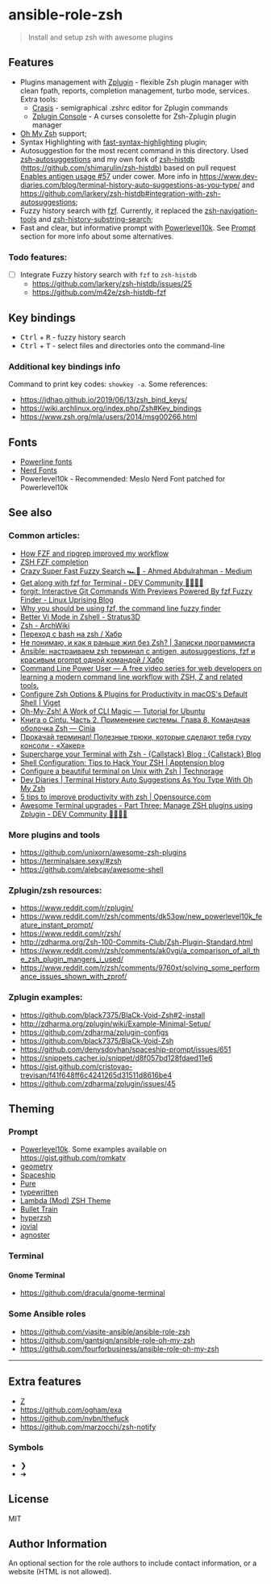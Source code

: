 # ansible-role-zsh

> Install and setup zsh with awesome plugins

## Features

- Plugins management with [Zplugin](https://github.com/zdharma/zplugin) - flexible Zsh plugin manager with clean fpath,
  reports, completion management, turbo mode, services. Extra tools:
  - [Crasis](https://github.com/zdharma/zplugin-crasis) - semigraphical .zshrc editor for Zplugin commands
  - [Zplugin Console](https://github.com/zplugin/zplugin-console) - A curses consolette for Zsh-Zplugin plugin manager
- [Oh My Zsh](https://github.com/robbyrussell/oh-my-zsh) support;
- Syntax Highlighting with [fast-syntax-highlighting](https://github.com/zdharma/fast-syntax-highlighting) plugin;
- Autosuggestion for the most recent command in this directory. Used
  [zsh-autosuggestions](https://github.com/zsh-users/zsh-autosuggestions) and my own fork of
  [zsh-histdb](https://github.com/larkery/zsh-histdb) (https://github.com/shimarulin/zsh-histdb) based on pull request
  [Enables antigen usage #57](https://github.com/larkery/zsh-histdb/pull/57) under cower. More info in
  https://www.dev-diaries.com/blog/terminal-history-auto-suggestions-as-you-type/ and
  https://github.com/larkery/zsh-histdb#integration-with-zsh-autosuggestions;
- Fuzzy history search with [fzf](https://github.com/junegunn/fzf). Currently, it replaced the
  [zsh-navigation-tools](https://github.com/psprint/zsh-navigation-tools) and
  [zsh-history-substring-search](https://github.com/zsh-users/zsh-history-substring-search);
- Fast and clear, but informative prompt with [Powerlevel10k](https://github.com/romkatv/powerlevel10k). See
  [Prompt](#prompt) section for more info about some alternatives.

### Todo features:

- [ ] Integrate Fuzzy history search with `fzf` to `zsh-histdb`
  - https://github.com/larkery/zsh-histdb/issues/25
  - https://github.com/m42e/zsh-histdb-fzf

## Key bindings

- <kbd>Ctrl</kbd> + <kbd>R</kbd> - fuzzy history search
- <kbd>Ctrl</kbd> + <kbd>T</kbd> - select files and directories onto the command-line

### Additional key bindings info

Command to print key codes: `showkey -a`. Some references:

- https://jdhao.github.io/2019/06/13/zsh_bind_keys/
- https://wiki.archlinux.org/index.php/Zsh#Key_bindings
- https://www.zsh.org/mla/users/2014/msg00266.html

## Fonts

- [Powerline fonts](https://github.com/powerline/fonts)
- [Nerd Fonts](https://www.nerdfonts.com/)
- Powerlevel10k - Recommended: Meslo Nerd Font patched for Powerlevel10k

## See also

### Common articles:

- [How FZF and ripgrep improved my workflow](https://sidneyliebrand.io/blog/how-fzf-and-ripgrep-improved-my-workflow)
- [ZSH FZF completion](https://doronbehar.com/articles/ZSH-FZF-completion/)
- [Crazy Super Fast Fuzzy Search 🏎💨 - Ahmed Abdulrahman - Medium](https://medium.com/@_ahmed_ab/crazy-super-fast-fuzzy-search-9d44c29e14f)
- [Get along with fzf for Terminal - DEV Community 👩‍💻👨‍💻](https://dev.to/kojikanao/get-along-with-terminal-3jd9)
- [forgit: Interactive Git Commands With Previews Powered By fzf Fuzzy Finder - Linux Uprising Blog](https://www.linuxuprising.com/2019/11/forgit-interactive-git-commands-with.html)
- [Why you should be using fzf, the command line fuzzy finder](https://www.freecodecamp.org/news/fzf-a-command-line-fuzzy-finder-missing-demo-a7de312403ff/)
- [Better Vi Mode in Zshell - Stratus3D](http://stratus3d.com/blog/2017/10/26/better-vi-mode-in-zshell/)
- [Zsh - ArchWiki](https://wiki.archlinux.org/index.php/Zsh)
- [Переход с bash на zsh / Хабр](https://habr.com/ru/post/326580/)
- [Не понимаю, и как я раньше жил без Zsh? \| Записки программиста](https://eax.me/zsh/)
- [Ansible: настраиваем zsh терминал с antigen, autosuggestions, fzf и красивым prompt одной командой / Хабр](https://habr.com/ru/post/323496/)
- [Command Line Power User — A free video series for web developers on learning a modern command line workflow with ZSH, Z and related tools.](https://commandlinepoweruser.com/)
- [Configure Zsh Options & Plugins for Productivity in macOS's Default Shell \| Viget](https://www.viget.com/articles/zsh-config-productivity-plugins-for-mac-oss-default-shell/)
- [Oh-My-Zsh! A Work of CLI Magic — Tutorial for Ubuntu](https://medium.com/wearetheledger/oh-my-zsh-made-for-cli-lovers-installation-guide-3131ca5491fb)
- [Книга о Cintu. Часть 2. Применение системы. Глава 8. Командная оболочка Zsh — Cinia](https://www.cinia.ru/kniga-o-cintu-chast-2-primenenie-sistemy-glava-8-komandnaya-obolochka-zsh/)
- [Прокачай терминал! Полезные трюки, которые сделают тебя гуру консоли - «Хакер»](https://xakep.ru/2017/05/18/cli-console-tips/)
- [Supercharge your Terminal with Zsh - {Callstack} Blog : {Callstack} Blog](https://callstack.com/blog/supercharge-your-terminal-with-zsh/)
- [Shell Configuration: Tips to Hack Your ZSH \| Apptension blog](https://blog.apptension.com/2018/08/30/shell-configuration-hack-your-zsh/)
- [Configure a beautiful terminal on Unix with Zsh \| Technorage](https://deepu.tech/configure-a-beautiful-terminal-on-unix/)
- [Dev Diaries \| Terminal History Auto Suggestions As You Type With Oh My Zsh](https://www.dev-diaries.com/blog/terminal-history-auto-suggestions-as-you-type/)
- [5 tips to improve productivity with zsh \| Opensource.com](https://opensource.com/article/18/9/tips-productivity-zsh)
- [Awesome Terminal upgrades - Part Three: Manage ZSH plugins using Zplugin - DEV Community 👩‍💻👨‍💻](https://dev.to/misterf/awesome-terminal-upgrades-part-three-manage-zsh-plugins-using-zplugin-1fba)

### More plugins and tools

- https://github.com/unixorn/awesome-zsh-plugins
- https://terminalsare.sexy/#zsh
- https://github.com/alebcay/awesome-shell

### Zplugin/zsh resources:

- https://www.reddit.com/r/zplugin/
- https://www.reddit.com/r/zsh/comments/dk53ow/new_powerlevel10k_feature_instant_prompt/
- https://www.reddit.com/r/zsh/
- http://zdharma.org/Zsh-100-Commits-Club/Zsh-Plugin-Standard.html
- https://www.reddit.com/r/zsh/comments/ak0vgi/a_comparison_of_all_the_zsh_plugin_mangers_i_used/
- https://www.reddit.com/r/zsh/comments/9760xt/solving_some_performance_issues_shown_with_zprof/

### Zplugin examples:

- https://github.com/black7375/BlaCk-Void-Zsh#2-install
- http://zdharma.org/zplugin/wiki/Example-Minimal-Setup/
- https://github.com/zdharma/zplugin-configs
- https://github.com/black7375/BlaCk-Void-Zsh
- https://github.com/denysdovhan/spaceship-prompt/issues/651
- https://snippets.cacher.io/snippet/d8f057bd128fdaed11e6
- https://gist.github.com/cristovao-trevisan/f41f648ff6c4241265d31511d8616be4
- https://github.com/zdharma/zplugin/issues/45

## Theming

### Prompt

- [Powerlevel10k](https://github.com/romkatv/powerlevel10k). Some examples available on https://gist.github.com/romkatv
- [geometry](https://github.com/geometry-zsh/geometry)
- [Spaceship](https://github.com/denysdovhan/spaceship-prompt)
- [Pure](https://github.com/sindresorhus/pure)
- [typewritten](https://github.com/reobin/typewritten)
- [Lambda (Mod) ZSH Theme](https://github.com/halfo/lambda-mod-zsh-theme)
- [Bullet Train](https://github.com/caiogondim/bullet-train.zsh)
- [hyperzsh](https://github.com/tylerreckart/hyperzsh)
- [jovial](https://github.com/zthxxx/jovial)
- [agnoster](https://github.com/agnoster/agnoster-zsh-theme)

### Terminal

#### Gnome Terminal

- https://github.com/dracula/gnome-terminal

### Some Ansible roles

- https://github.com/viasite-ansible/ansible-role-zsh
- https://github.com/gantsign/ansible-role-oh-my-zsh
- https://github.com/fourforbusiness/ansible-role-oh-my-zsh

---

## Extra features

- [Z](https://github.com/rupa/z)
- https://github.com/ogham/exa
- https://github.com/nvbn/thefuck
- https://github.com/marzocchi/zsh-notify

### Symbols

- ❯
- ➜

## License

MIT

## Author Information

An optional section for the role authors to include contact information, or a website (HTML is not allowed).
